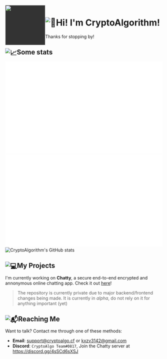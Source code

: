<img src="https://avatars.githubusercontent.com/u/64193267?s=460&u=fd974026a06f53d6e59a2d05100996cd2440fdee" align="left" width="128px" height="128px" style="background-color:#333" />

# <img alt="👋" src="https://twemoji.maxcdn.com/v/13.1.0/72x72/1f44b.png" height="32px" align="left" /> Hi! I'm CryptoAlgorithm!

<!--
**cryptoAlgorithm/cryptoAlgorithm** is a ✨ _special_ ✨ repository because its `README.md` (this file) appears on your GitHub profile.

Here are some ideas to get you started:

- 🔭 I’m currently working on ...
- 🌱 I’m currently learning ...
- 👯 I’m looking to collaborate on ...
- 🤔 I’m looking for help with ...
- 💬 Ask me about ...
- 📫 How to reach me: ...
- 😄 Pronouns: ...
- ⚡ Fun fact: ...
-->

Thanks for stopping by!

## <img alt="📈" src="https://twemoji.maxcdn.com/v/13.1.0/72x72/1f4c8.png" height="28px" align="left" /> Some stats
![](https://github.com/cryptoAlgorithm/gh-stats/blob/master/generated/overview.svg)
![](https://github.com/cryptoAlgorithm/gh-stats/blob/master/generated/languages.svg)
![CryptoAlgorithm's GitHub stats](https://github-readme-stats.vercel.app/api?username=cryptoAlgorithm)

## <img alt="💻" src="https://twemoji.maxcdn.com/v/13.1.0/72x72/1f4bb.png" height="28px" align="left" /> My Projects
I'm currently working on **Chatty**, a secure end-to-end encrypted and annonymous online chatting app. Check it out [here](https://app.chattyapp.cf)!
> The repository is currently private due to major backend/frontend changes being made. It is currently in _alpha_, do not rely on it for anything important (yet)

## <img alt="📬" src="https://twemoji.maxcdn.com/v/13.1.0/72x72/1f4ec.png" height="28px" align="left" /> Reaching Me
Want to talk? Contact me through one of these methods:
* **Email**: [support@cryptoalgo.cf](mailto:support@cryptoalgo.cf) or [kxzv3142@gmail.com](mailto:support@cryptoalgo.cf)
* **Discord**: `CryptoAlgo Team#0817`, Join the Chatty server at https://discord.gg/4sSCd6sXSJ

